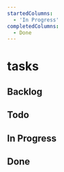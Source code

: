 ```yaml
---
startedColumns:
  - 'In Progress'
completedColumns:
  - Done
---
```


# tasks

## Backlog

## Todo

## In Progress

## Done

